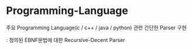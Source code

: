 # Programming-Language
주요 Programming Language(c / c++ / java / python) 관련 간단한 Parser 구현

: 정의된 EBNF문법에 대한 Recursive-Decent Parser 
